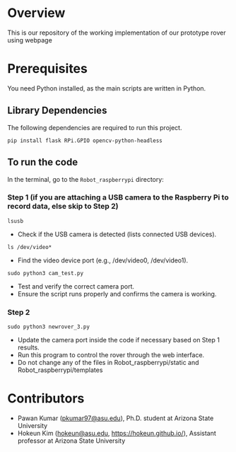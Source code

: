 # Overview
This is our repository of the working implementation of our prototype rover using webpage

# Prerequisites 

You need Python installed, as the main scripts are written in Python.

## Library Dependencies
The following dependencies are required to run this project.
  
```
pip install flask RPi.GPIO opencv-python-headless

```
## To run the code

In the terminal, go to the `Robot_raspberrypi` directory:


### Step 1 (if you are attaching a USB camera to the Raspberry Pi to record data, else skip to Step 2)

``` lsusb ```

- Check if the USB camera is detected (lists connected USB devices).

``` ls /dev/video* ```

- Find the video device port (e.g., /dev/video0, /dev/video1).

``` sudo python3 cam_test.py ```

- Test and verify the correct camera port. 
- Ensure the script runs properly and confirms the camera is working.

### Step 2

``` sudo python3 newrover_3.py ```

- Update the camera port inside the code if necessary based on Step 1 results.
- Run this program to control the rover through the web interface.
- Do not change any of the files in Robot_raspberrypi/static and Robot_raspberrypi/templates

# Contributors
- Pawan Kumar (pkumar97@asu.edu), Ph.D. student at Arizona State University
- Hokeun Kim (hokeun@asu.edu, https://hokeun.github.io/), Assistant professor at Arizona State University 
